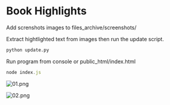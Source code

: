 # Book Highlights

Add screnshots images to files_archive/screenshots/

Extract hightlighted text from images then run the update script.

~~~python
python update.py
~~~

Run program from console or public_html/index.html

~~~javascript
node index.js
~~~


![01.png](https://www.minte9.com/lib/images/github/book-highlights/highlight_01.png)

![02.png](https://www.minte9.com/lib/images/github/book-highlights/highlight_02.png)
